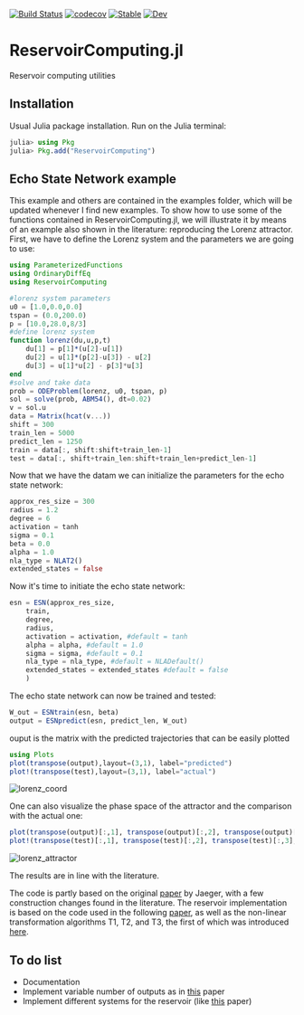 [![Build Status](https://github.com/SciML/ReservoirComputing.jl/workflows/CI/badge.svg)](https://github.com/SciML/ReservoirComputing.jl/actions?query=workflow%3ACI)
[![codecov](https://codecov.io/gh/SciML/ReservoirComputing.jl/branch/master/graph/badge.svg)](https://codecov.io/gh/SciML/ReservoirComputing.jl)
[![Stable](https://img.shields.io/badge/docs-stable-blue.svg)](http://reservoir.sciml.ai/stable/)
[![Dev](https://img.shields.io/badge/docs-dev-blue.svg)](http://reservoir.sciml.ai/dev/)

# ReservoirComputing.jl
Reservoir computing utilities
## Installation
Usual Julia package installation. Run on the Julia terminal:
```julia
julia> using Pkg
julia> Pkg.add("ReservoirComputing")
```
## Echo State Network example

This example and others are contained in the examples folder, which will be updated whenever I find new examples.
To show how to use some of the functions contained in ReservoirComputing.jl, we will illustrate it by means of an example also shown in the literature: reproducing the Lorenz attractor.
First, we have to define the Lorenz system and the parameters we are going to use:
```julia
using ParameterizedFunctions
using OrdinaryDiffEq
using ReservoirComputing

#lorenz system parameters
u0 = [1.0,0.0,0.0]                       
tspan = (0.0,200.0)                      
p = [10.0,28.0,8/3]
#define lorenz system
function lorenz(du,u,p,t)
    du[1] = p[1]*(u[2]-u[1])
    du[2] = u[1]*(p[2]-u[3]) - u[2]
    du[3] = u[1]*u[2] - p[3]*u[3]
end
#solve and take data
prob = ODEProblem(lorenz, u0, tspan, p)  
sol = solve(prob, ABM54(), dt=0.02)   
v = sol.u
data = Matrix(hcat(v...))
shift = 300
train_len = 5000
predict_len = 1250
train = data[:, shift:shift+train_len-1]
test = data[:, shift+train_len:shift+train_len+predict_len-1]
```
Now that we have the datam we can initialize the parameters for the echo state network:
```julia
approx_res_size = 300
radius = 1.2
degree = 6
activation = tanh
sigma = 0.1
beta = 0.0
alpha = 1.0
nla_type = NLAT2()
extended_states = false
```
Now it's time to initiate the echo state network:
```julia
esn = ESN(approx_res_size,
    train,
    degree,
    radius,
    activation = activation, #default = tanh
    alpha = alpha, #default = 1.0
    sigma = sigma, #default = 0.1
    nla_type = nla_type, #default = NLADefault()
    extended_states = extended_states #default = false
    )
```
The echo state network can now be trained and tested:
```julia
W_out = ESNtrain(esn, beta)
output = ESNpredict(esn, predict_len, W_out)
```
ouput is the matrix with the predicted trajectories that can be easily plotted
```julia
using Plots
plot(transpose(output),layout=(3,1), label="predicted")
plot!(transpose(test),layout=(3,1), label="actual")
```
![lorenz_coord](https://user-images.githubusercontent.com/10376688/81470264-42f5c800-91ea-11ea-98a2-a8a8d7d96155.png)

One can also visualize the phase space of the attractor and the comparison with the actual one:
```julia
plot(transpose(output)[:,1], transpose(output)[:,2], transpose(output)[:,3], label="predicted")
plot!(transpose(test)[:,1], transpose(test)[:,2], transpose(test)[:,3], label="actual")
```
![lorenz_attractor](https://user-images.githubusercontent.com/10376688/81470281-5a34b580-91ea-11ea-9eea-d2b266da19f4.png)

The results are in line with the literature.

The code is partly based on the original [paper](http://www.scholarpedia.org/article/Echo_state_network) by Jaeger, with a few construction changes found in the literature. The reservoir implementation is based on the code used in the following [paper](https://arxiv.org/pdf/1906.08829.pdf), as well as the non-linear transformation algorithms T1, T2, and T3, the first of which was introduced [here](https://www.researchgate.net/publication/322457145_Model-Free_Prediction_of_Large_Spatiotemporally_Chaotic_Systems_from_Data_A_Reservoir_Computing_Approach).


## To do list
* Documentation
* Implement variable number of outputs as in [this](https://aip.scitation.org/doi/10.1063/1.4979665) paper
* Implement different systems for the reservoir (like [this](https://arxiv.org/pdf/1410.0162.pdf) paper)
